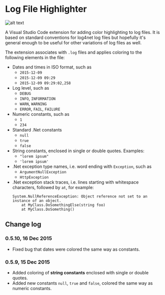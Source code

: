 # Log File Highlighter

![alt text][sample]

A Visual Studio Code extension for adding color highlighting to log files. It is based on standard conventions for log4net log files but hopefully it's general enough to be useful for other variations of log files as well. 

The extension associates with `.log` files and applies coloring to the following elements in the file:

* Dates and times in ISO format, such as
	* `2015-12-09`
	* `2015-12-09 09:29`
	* `2015-12-09 09:29:02,258`
* Log level, such as
	* `DEBUG`
	* `INFO`, `INFORMATION`
	* `WARN`, `WARNING`
	* `ERROR`, `FAIL`, `FAILURE`
* Numeric constants, such as
	* `1`
	* `234`
* Standard .Net constants
	* `null`
	* `true`
	* `false`
* String constants, enclosed in single or double quotes. Examples:
	* `"lorem ipsum"`
	* `'lorem ipsum'`
* .Net exception type names, i.e. word ending with `Exception`, such as
	* `ArgumentNullException`
	* `HttpException`
* .Net exception stack traces, i.e. lines starting with whitespace characters, followed by `at`, for example:
	```
	System.NullReferenceException: Object reference not set to an instance of an object.
		at MyClass.DoSomethingElse(string foo)
		at MyClass.DoSomething()
	```



## Change log

### 0.5.10, 16 Dec 2015

* Fixed bug that dates were colored the same way as constants.

### 0.5.9, 15 Dec 2015

* Added coloring of **string constants** enclosed with single or double quotes.
* Added new constants `null`, `true` and `false`, colored the same way as numeric constants.


[sample]: https://raw.githubusercontent.com/emilast/vscode-logfile-highlighter/master/content/sample.png